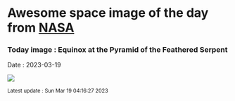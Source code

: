 
# Awesome space image of the day from [NASA](https://api.nasa.gov/)

### Today image : Equinox at the Pyramid of the Feathered Serpent
Date : 2023-03-19

![](https://apod.nasa.gov/apod/image/2303/MayanMilkyWay_Fernandez_1080.jpg)

<small>Latest update : Sun Mar 19 04:16:27 2023</small>
        